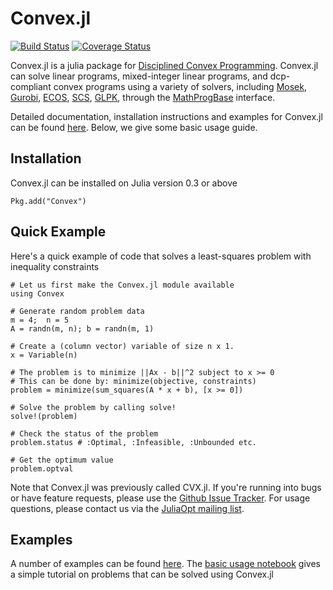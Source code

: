 # Convex.jl

[![Build Status](https://travis-ci.org/cvxgrp/Convex.jl.svg?branch=master)](https://travis-ci.org/cvxgrp/Convex.jl) [![Coverage Status](https://img.shields.io/coveralls/cvxgrp/Convex.jl.svg)](https://coveralls.io/r/cvxgrp/Convex.jl)

Convex.jl is a julia package for [Disciplined Convex Programming](http://dcp.stanford.edu/). Convex.jl can solve linear programs, mixed-integer linear programs, and dcp-compliant convex programs using a variety of solvers, including [Mosek](https://github.com/JuliaOpt/Mosek.jl), [Gurobi](https://github.com/JuliaOpt/gurobi.jl), [ECOS](https://github.com/JuliaOpt/ECOS.jl), [SCS](https://github.com/karanveerm/SCS.jl), [GLPK](https://github.com/JuliaOpt/GLPK.jl), through the [MathProgBase](http://mathprogbasejl.readthedocs.org/en/latest/) interface.

Detailed documentation, installation instructions and examples for Convex.jl can be found [here](http://convexjl.readthedocs.org/). Below, we give some basic usage guide.


## Installation
Convex.jl can be installed on Julia version 0.3 or above
```
Pkg.add("Convex")
```

## Quick Example
Here's a quick example of code that solves a least-squares problem with inequality constraints
```
# Let us first make the Convex.jl module available
using Convex

# Generate random problem data
m = 4;  n = 5
A = randn(m, n); b = randn(m, 1)

# Create a (column vector) variable of size n x 1.
x = Variable(n)

# The problem is to minimize ||Ax - b||^2 subject to x >= 0
# This can be done by: minimize(objective, constraints)
problem = minimize(sum_squares(A * x + b), [x >= 0])

# Solve the problem by calling solve!
solve!(problem)

# Check the status of the problem
problem.status # :Optimal, :Infeasible, :Unbounded etc.

# Get the optimum value
problem.optval
```

Note that Convex.jl was previously called CVX.jl. If you're running into bugs or have feature requests, please use the [Github Issue Tracker](https://github.com/cvxgrp/Convex.jl/issues>). For usage questions, please contact us via the [JuliaOpt mailing list](https://groups.google.com/forum/#!forum/julia-opt>).


## Examples
A number of examples can be found [here](http://convexjl.readthedocs.org/en/latest/examples.html). 
The [basic usage notebook](http://nbviewer.ipython.org/github/cvxgrp/Convex.jl/blob/master/examples/basic.ipynb) gives a simple tutorial on problems that can be solved using Convex.jl
